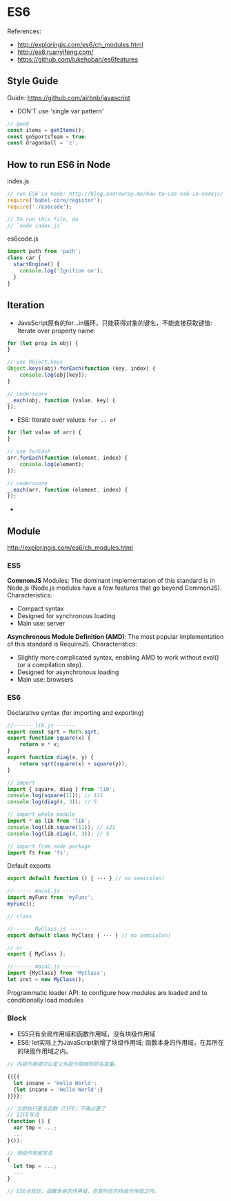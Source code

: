 # ES6
References:
- http://exploringjs.com/es6/ch_modules.html
- http://es6.ruanyifeng.com/
- https://github.com/lukehoban/es6features

## Style Guide
Guide: https://github.com/airbnb/javascript

- DON'T use 'single var pattern'
```js
// good
const items = getItems();
const goSportsTeam = true;
const dragonball = 'z';
```


## How to run ES6 in Node
index.js
```js
// run ES6 in node: http://blog.andrewray.me/how-to-use-es6-in-nodejs/
require('babel-core/register');
require('./es6code');

// To run this file, do
// `node index.js`
```

es6code.js
```js
import path from 'path';
class car {
  startEngine() {
    console.log('Ignition on');
  }
}
```

    
## Iteration
- JavaScript原有的for...in循环，只能获得对象的键名，不能直接获取键值: Iterate over property name:

```js
for (let prop in obj) {
}

// use Object.keys
Object.keys(obj).forEach(function (key, index) {
    console.log(obj[key]);
}

// underscore
_.each(obj, function (value, key) {
});
```

- ES6: Iterate over values: `for .. of`
 
```js
for (let value of arr) {
}

// use forEach
arr.forEach(function (element, index) {
    console.log(element); 
});

// underscore
_.each(arr, function (element, index) {
});
```

- 

## Module

http://exploringjs.com/es6/ch_modules.html

### ES5
**CommonJS** Modules: The dominant implementation of this standard is in Node.js (Node.js modules have a few features that go beyond CommonJS). Characteristics:
- Compact syntax
- Designed for synchronous loading
- Main use: server

**Asynchronous Module Definition (AMD)**: The most popular implementation of this standard is RequireJS. Characteristics:
- Slightly more complicated syntax, enabling AMD to work without eval() (or a compilation step).
- Designed for asynchronous loading
- Main use: browsers

### ES6
Declarative syntax (for importing and exporting)

```js
//------ lib.js ------
export const sqrt = Math.sqrt;
export function square(x) {
    return x * x;
}
export function diag(x, y) {
    return sqrt(square(x) + square(y));
}

// import
import { square, diag } from 'lib';
console.log(square(11)); // 121
console.log(diag(4, 3)); // 5

// import whole module
import * as lib from 'lib';
console.log(lib.square(11)); // 121
console.log(lib.diag(4, 3)); // 5

// import from node package
import fs from 'fs';
```

Default exports
```js
export default function () { ··· } // no semicolon!

//------ main1.js ------
import myFunc from 'myFunc';
myFunc();

// class

//------ MyClass.js ------
export default class MyClass { ··· } // no semicolon!

// or 
export { MyClass };

//------ main2.js ------
import {MyClass} from 'MyClass';
let inst = new MyClass();
```

Programmatic loader API: to configure how modules are loaded and to conditionally load modules

### Block
- ES5只有全局作用域和函数作用域，没有块级作用域
- ES6: let实际上为JavaScript新增了块级作用域; 函数本身的作用域，在其所在的块级作用域之内。

```js
// 内层作用域可以定义外层作用域的同名变量。

{{{{
  let insane = 'Hello World';
  {let insane = 'Hello World';}
}}}};

// 立即执行匿名函数（IIFE）不再必要了
// IIFE写法
(function () {
  var tmp = ...;
  ...
}());

// 块级作用域写法
{
  let tmp = ...;
  ...
}

// ES6也规定，函数本身的作用域，在其所在的块级作用域之内。
```